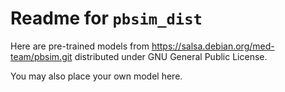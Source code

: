 # Readme for `pbsim_dist`

Here are pre-trained models from <https://salsa.debian.org/med-team/pbsim.git> distributed under GNU General Public License.

You may also place your own model here.
